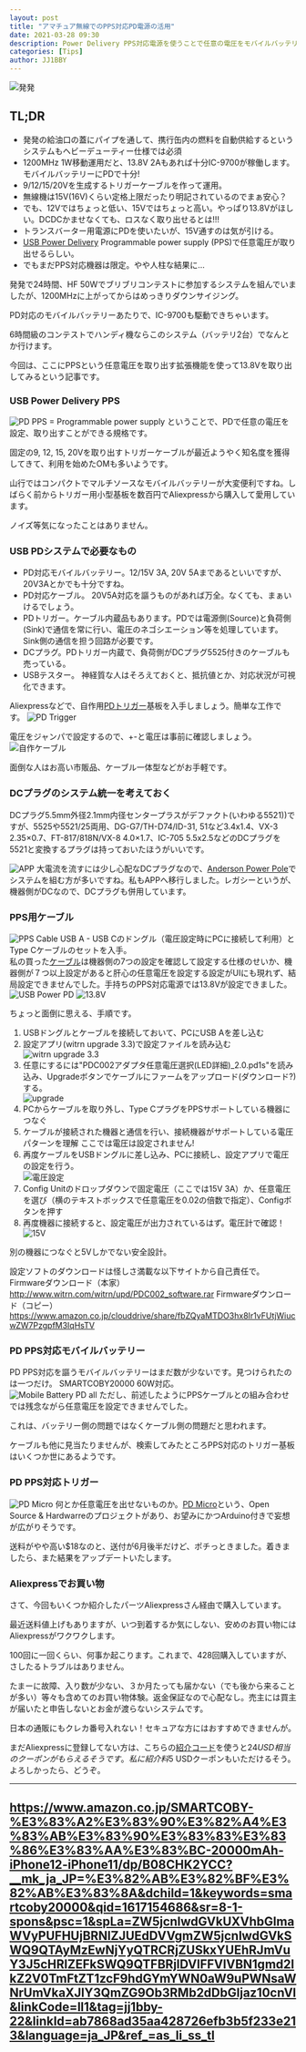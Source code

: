 ```yaml
---
layout: post
title: "アマチュア無線でのPPS対応PD電源の活用"
date: 2021-03-28 09:30
description: Power Delivery PPS対応電源を使うことで任意の電圧をモバイルバッテリーから生成して運用に利用する
categories: [Tips]
author: JJ1BBY
---
```

![発発](https://user-images.githubusercontent.com/79028771/112736878-660f9e80-8f99-11eb-9a71-7b9f2cb3a586.jpg)

## TL;DR
* 発発の給油口の蓋にパイプを通して、携行缶内の燃料を自動供給するというシステムもヘビーデューティー仕様では必須
* 1200MHz 1W移動運用だと、13.8V 2Aもあれば十分IC-9700が稼働します。モバイルバッテリーにPDで十分!
* 9/12/15/20Vを生成するトリガーケーブルを作って運用。
* 無線機は15V(16V)くらい定格上限だったり明記されているのでまぁ安心？
* でも、12Vではちょっと低い、15Vではちょっと高い。やっぱり13.8Vがほしい。DCDCかませなくても、ロスなく取り出せるとは!!!
* トランスバーター用電源にPDを使いたいが、15V通すのは気が引ける。
* [USB Power Delivery](https://www.usb.org/document-library/usb-power-delivery) Programmable power supply (PPS)で任意電圧が取り出せるらしい。
* でもまだPPS対応機器は限定。やや人柱な結果に...   

発発で24時間、HF 50Wでブリブリコンテストに参加するシステムを組んでいましたが、1200MHzに上がってからはめっきりダウンサイジング。  

PD対応のモバイルバッテリーあたりで、IC-9700も駆動できちゃいます。  

6時間級のコンテストでハンディ機ならこのシステム（バッテリ2台）でなんとか行けます。  

今回は、ここにPPSという任意電圧を取り出す拡張機能を使って13.8Vを取り出してみるという記事です。  


### USB Power Delivery PPS
![PD](https://user-images.githubusercontent.com/79028771/112736872-598b4600-8f99-11eb-92c8-6e1fb4d866c7.png)
PPS = Programmable power supply ということで、PDで任意の電圧を設定、取り出すことができる規格です。  

固定の9, 12, 15, 20Vを取り出すトリガーケーブルが最近ようやく知名度を獲得してきて、利用を始めたOMも多いようです。  

山行ではコンパクトでマルチソースなモバイルバッテリーが大変便利ですね。しばらく前からトリガー用小型基板を数百円でAliexpressから購入して愛用しています。  

ノイズ等気になったことはありません。  


### USB PDシステムで必要なもの
* PD対応モバイルバッテリー。12/15V 3A, 20V 5Aまであるといいですが、20V3Aとかでも十分ですね。  
* PD対応ケーブル。 20V5A対応を謳うものがあれば万全。なくても、まぁいけるでしょう。  
* PDトリガー。ケーブル内蔵品もあります。PDでは電源側(Source)と負荷側(Sink)で通信を常に行い、電圧のネゴシエーション等を処理しています。Sink側の通信を担う回路が必要です。  
* DCプラグ。PDトリガー内蔵で、負荷側がDCプラグ5525付きのケーブルも売っている。  
* USBテスター。 神経質な人はそろえておくと、抵抗値とか、対応状況が可視化できます。  

Aliexpressなどで、自作用[PDトリガー](https://ja.aliexpress.com/item/4000460866867.html?spm=a2g0o.productlist.0.0.676754f50iC13k&algo_pvid=e1391d28-af44-468a-8f44-e2e7bd828006&algo_expid=e1391d28-af44-468a-8f44-e2e7bd828006-5&btsid=0b0a556b16168862676057846ec7c0&ws_ab_test=searchweb0_0,searchweb201602_,searchweb201603_)基板を入手しましょう。簡単な工作です。
![PD Trigger](https://user-images.githubusercontent.com/79028771/112738165-b1c74580-8fa3-11eb-995c-d3492dd9b51a.JPG)  

電圧をジャンパで設定するので、+-と電圧は事前に確認しましょう。  
![自作ケーブル](https://user-images.githubusercontent.com/79028771/112738162-af64eb80-8fa3-11eb-8228-ffb139d21372.jpg)


面倒な人はお高い市販品、ケーブル一体型などがお手軽です。


### DCプラグのシステム統一を考えておく
DCプラグ5.5mm外径2.1mm内径センタープラスがデファクト(いわゆる5521))ですが、5525や5521/25両用、DG-G7/TH-D74/ID-31, 51など3.4x1.4、VX-3 2.35×0.7、FT-817/818N/VX-8 4.0×1.7、IC-705 5.5x2.5などのDCプラグを5521と変換するプラグは持っておいたほうがいいです。  

![APP](https://user-images.githubusercontent.com/79028771/112737542-a0c80580-8f9e-11eb-9d3e-f67bd0fe0396.png)
大電流を流すには少し心配なDCプラグなので、[Anderson Power Pole](https://www.andersonpower.com/us/en/resources/PowerPoleResourcesPage.html)でシステムを組む方が多いですね。私もAPPへ移行しました。レガシーというが、機器側がDCなので、DCプラグも併用しています。  


### PPS用ケーブル
![PPS Cable](https://user-images.githubusercontent.com/79028771/112736913-c1da2780-8f99-11eb-8da3-95d13ce50cdd.jpg)
USB A - USB Cのドングル（電圧設定時にPCに接続して利用）とType Cケーブルのセットを入手。  
私の買った[ケーブル](https://ja.aliexpress.com/item/4000382210098.html?spm=a2g0s.9042311.0.0.3c544c4dCqFbdf)は機器側の7つの設定を確認して設定する仕様のせいか、機器側が７つ以上設定があると肝心の任意電圧を設定する設定がUIにも現れず、結局設定できませんでした。手持ちのPPS対応電源では13.8Vが設定できました。  
![USB Power PD](https://user-images.githubusercontent.com/79028771/112736914-c3a3eb00-8f99-11eb-8aba-744ba6132e99.jpg)
![13.8V](https://user-images.githubusercontent.com/79028771/112736917-c56dae80-8f99-11eb-8075-8c87927b41c0.jpg)


ちょっと面倒に思える、手順です。
1. USBドングルとケーブルを接続しておいて、PCにUSB Aを差し込む
2. 設定アプリ(witrn upgrade 3.3)で設定ファイルを読み込む  
![witrn upgrade 3.3](https://user-images.githubusercontent.com/79028771/112737768-4760d600-8fa0-11eb-99b7-cb58b1bfa9ac.png)  
3. 任意にするには"PDC002アダプタ任意電圧選択(LED詳細)_2.0.pd1s"を読み込み、Upgradeボタンでケーブルにファームをアップロード(ダウンロード?)する。  
![upgrade](https://user-images.githubusercontent.com/79028771/112737810-8858ea80-8fa0-11eb-8aa6-c1f0176383a0.png)
4. PCからケーブルを取り外し、Type CプラグをPPSサポートしている機器につなぐ
5. ケーブルが接続された機器と通信を行い、接続機器がサポートしている電圧パターンを理解
ここでは電圧は設定されません!
6. 再度ケーブルをUSBドングルに差し込み、PCに接続し、設定アプリで電圧の設定を行う。  
![電圧設定](https://user-images.githubusercontent.com/79028771/112737853-07e6b980-8fa1-11eb-842c-4012bd91ec78.png)
7. Config Unitのドロップダウンで固定電圧（ここでは15V 3A）か、任意電圧を選び（横のテキストボックスで任意電圧を0.02の倍数で指定）、Configボタンを押す
8. 再度機器に接続すると、設定電圧が出力されているはず。電圧計で確認！
![15V](https://user-images.githubusercontent.com/79028771/112736916-c43c8180-8f99-11eb-9fce-7ff9f31f67a3.jpg)  

別の機器につなぐと5Vしかでない安全設計。  

設定ソフトのダウンロードは怪しさ満載な以下サイトから自己責任で。
Firmwareダウンロード（本家）
http://www.witrn.com/witrn/upd/PDC002_software.rar
Firmwareダウンロード（コピー）
https://www.amazon.co.jp/clouddrive/share/fbZQyaMTDO3hx8Ir1vFUtjWiucwZW7PzgpfM3IqHsTV


### PD PPS対応モバイルバッテリー
PD PPS対応を謳うモバイルバッテリーはまだ数が少ないです。見つけられたのは一つだけ。
SMARTCOBY20000 60W対応。  
![Mobile Battery PD all](https://user-images.githubusercontent.com/79028771/112736919-c69edb80-8f99-11eb-9c67-2ace6bbb34ca.jpg)
ただし、前述したようにPPSケーブルとの組み合わせでは残念ながら任意電圧を設定できませんでした。  

これは、バッテリー側の問題ではなくケーブル側の問題だと思われます。  

ケーブルも他に見当たりませんが、検索してみたところPPS対応のトリガー基板はいくつか世にあるようです。  

### PD PPS対応トリガー
![PD Micro](https://user-images.githubusercontent.com/79028771/112738284-dff95500-8fa4-11eb-9f22-80e42a37b058.png)
何とか任意電圧を出せないものか。[PD Micro](https://www.crowdsupply.com/ryan-ma/pd-micro)という、Open Source & Hardwarreのプロジェクトがあり、お望みにかつArduino付きで妄想が広がりそうです。  

送料がやや高い$18なのと、送付が6月後半だけど、ポチっときました。着きましたら、また結果をアップデートいたします。  


### Aliexpressでお買い物
さて、今回もいくつか紹介したパーツAliexpressさん経由で購入しています。  

最近送料値上げもありますが、いつ到着するか気にしない、安めのお買い物にはAliexpressがワクワクします。  

100回に一回くらい、何事か起こります。これまで、428回購入していますが、さしたるトラブルはありません。  

たまーに故障、入り数が少ない、３か月たっても届かない（でも後から来ることが多い）等々も含めてのお買い物体験。返金保証なので心配なし。売主には買主が届いたと申告しないとお金が渡らないシステムです。  

日本の通販にもクレカ番号入れない！セキュアな方にはおすすめできませんが。  

まだAliexpressに登録してない方は、こちらの[紹介コード](https://a.aliexpress.com/_mtFaoNp)を使うと$24 USD相当のクーポンがもらえるそうです。私に紹介料$5 USDクーポンもいただけるそう。よろしかったら、どうぞ。

---
https://www.amazon.co.jp/SMARTCOBY-%E3%83%A2%E3%83%90%E3%82%A4%E3%83%AB%E3%83%90%E3%83%83%E3%83%86%E3%83%AA%E3%83%BC-20000mAh-iPhone12-iPhone11/dp/B08CHK2YCC?__mk_ja_JP=%E3%82%AB%E3%82%BF%E3%82%AB%E3%83%8A&dchild=1&keywords=smartcoby20000&qid=1617154686&sr=8-1-spons&psc=1&spLa=ZW5jcnlwdGVkUXVhbGlmaWVyPUFHUjBRNlZJUEdDVVgmZW5jcnlwdGVkSWQ9QTAyMzEwNjYyQTRCRjZUSkxYUEhRJmVuY3J5cHRlZEFkSWQ9QTFBRjlDVlFFVlVBN1gmd2lkZ2V0TmFtZT1zcF9hdGYmYWN0aW9uPWNsaWNrUmVkaXJlY3QmZG9Ob3RMb2dDbGljaz10cnVl&linkCode=ll1&tag=jj1bby-22&linkId=ab7868ad35aa428726efb3b5f233e213&language=ja_JP&ref_=as_li_ss_tl
---

<script src="https://utteranc.es/client.js"
        repo="JJ1BBY/JJ1BBY.github.io"
        issue-term="pathname"
        theme="github-light"
        crossorigin="anonymous"
        async>
</script>
